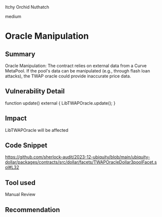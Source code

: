 Itchy Orchid Nuthatch

medium

# Oracle Manipulation

## Summary
Oracle Manipulation: The contract relies on external data from a Curve MetaPool. If the pool's data can be manipulated (e.g., through flash loan attacks), the TWAP oracle could provide inaccurate price data.

## Vulnerability Detail
 function update() external {
        LibTWAPOracle.update();
    }

## Impact
 LibTWAPOracle will be affected
## Code Snippet
https://github.com/sherlock-audit/2023-12-ubiquity/blob/main/ubiquity-dollar/packages/contracts/src/dollar/facets/TWAPOracleDollar3poolFacet.sol#L32
## Tool used

Manual Review

## Recommendation
